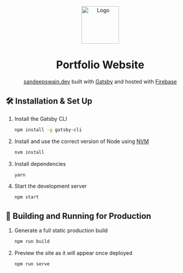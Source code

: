 <div align="center">
  <img alt="Logo" src="https://raw.githack.com/54nd339/Portfolio/main/src/images/logo.png" width="100" />
</div>
<h1 align="center">
  Portfolio Website
</h1>
<p align="center">
  <a href="https://sandeepswain.dev" target="_blank">sandeepswain.dev</a> built with <a href="https://www.gatsbyjs.org/" target="_blank">Gatsby</a> and hosted with <a href="https://firebase.google.com/" target="_blank">Firebase</a>
</p>

## 🛠 Installation & Set Up

1. Install the Gatsby CLI

   ```sh
   npm install -g gatsby-cli
   ```

2. Install and use the correct version of Node using [NVM](https://github.com/nvm-sh/nvm)

   ```sh
   nvm install
   ```

3. Install dependencies

   ```sh
   yarn
   ```

4. Start the development server

   ```sh
   npm start
   ```

## 🚀 Building and Running for Production

1. Generate a full static production build

   ```sh
   npm run build
   ```

1. Preview the site as it will appear once deployed

   ```sh
   npm run serve
   ```
